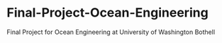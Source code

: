 # Final-Project-Ocean-Engineering
Final Project for Ocean Engineering at University of Washington Bothell
